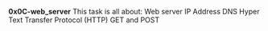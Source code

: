 **0x0C-web_server**
This task is all about: Web server IP Address DNS Hyper Text Transfer Protocol (HTTP) GET and POST
